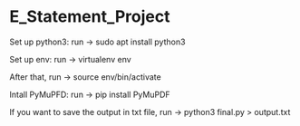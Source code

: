 # E_Statement_Project

Set up python3:
    run -> sudo apt install python3

Set up env:
    run -> virtualenv env

After that, 
    run -> source env/bin/activate

Intall PyMuPFD:
    run -> pip install PyMuPDF

If you want to save the output in txt file,
    run -> python3 final.py > output.txt

